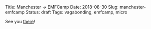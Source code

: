 Title: Manchester -> EMFCamp
Date: 2018-08-30
Slug: manchester-emfcamp
Status: draft
Tags: vagabonding, emfcamp, micro

See you [there](https://emfcamp.org)!

